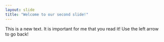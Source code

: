 ```yaml
---
layout: slide
title: "Welcome to our second slide!"
---
```

This is a new text. It is important for me that you read it!
Use the left arrow to go back!